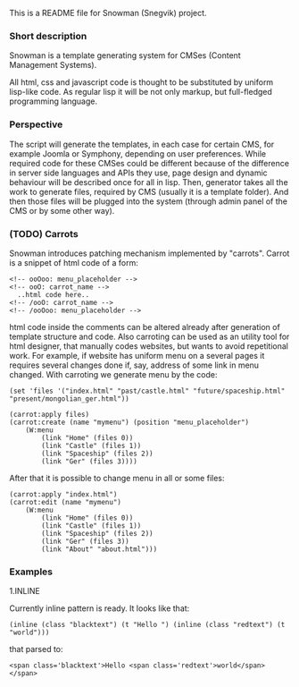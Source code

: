 This is a README file for Snowman (Snegvik) project.

### Short description

Snowman is a template generating system for CMSes (Content Management Systems). 

All html, css and javascript code is thought to be substituted by uniform lisp-like code. As regular lisp it will be not only markup, but full-fledged programming language.

### Perspective

The script will generate the templates, in each case for certain CMS, for example Joomla or Symphony, depending on user preferences. While required code for these CMSes could be different because of the difference in server side languages and APIs they use, page design and dynamic behaviour will be described once for all in lisp. Then, generator takes all the work to generate files, required by CMS (usually it is a template folder). And then those files will be plugged into the system (through admin panel of the CMS or by some other way).

### (TODO) Carrots

Snowman introduces patching mechanism implemented by "carrots". Carrot is a snippet of html code of a form:

    <!-- ooOoo: menu_placeholder -->
    <!-- ooO: carrot_name -->
      ..html code here..
    <!-- /ooO: carrot_name -->
    <!-- /ooOoo: menu_placeholder -->

html code inside the comments can be altered already after generation of template structure and code. Also carroting can be used as an utility tool for html designer, that manually codes websites, but wants to avoid repetitional work. For example, if website has uniform menu on a several pages it requires several changes done if, say, address of some link in menu changed. With carroting we generate menu by the code:

    (set 'files '("index.html" "past/castle.html" "future/spaceship.html" "present/mongolian_ger.html"))

    (carrot:apply files)
    (carrot:create (name "mymenu") (position "menu_placeholder")
        (W:menu
            (link "Home" (files 0))
            (link "Castle" (files 1))
            (link "Spaceship" (files 2))
            (link "Ger" (files 3))))

After that it is possible to change menu in all or some files:

    (carrot:apply "index.html")
    (carrot:edit (name "mymenu")
        (W:menu
            (link "Home" (files 0))
            (link "Castle" (files 1))
            (link "Spaceship" (files 2))
            (link "Ger" (files 3))
            (link "About" "about.html")))
            

### Examples

1.INLINE

Currently inline pattern is ready. It looks like that:

    (inline (class "blacktext") (t "Hello ") (inline (class "redtext") (t "world")))

that parsed to:

    <span class='blacktext'>Hello <span class='redtext'>world</span></span>
